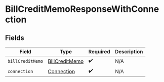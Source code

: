 # BillCreditMemoResponseWithConnection


## Fields

| Field                                                   | Type                                                    | Required                                                | Description                                             |
| ------------------------------------------------------- | ------------------------------------------------------- | ------------------------------------------------------- | ------------------------------------------------------- |
| `billCreditMemo`                                        | [BillCreditMemo](../../models/shared/billcreditmemo.md) | :heavy_check_mark:                                      | N/A                                                     |
| `connection`                                            | [Connection](../../models/shared/connection.md)         | :heavy_check_mark:                                      | N/A                                                     |